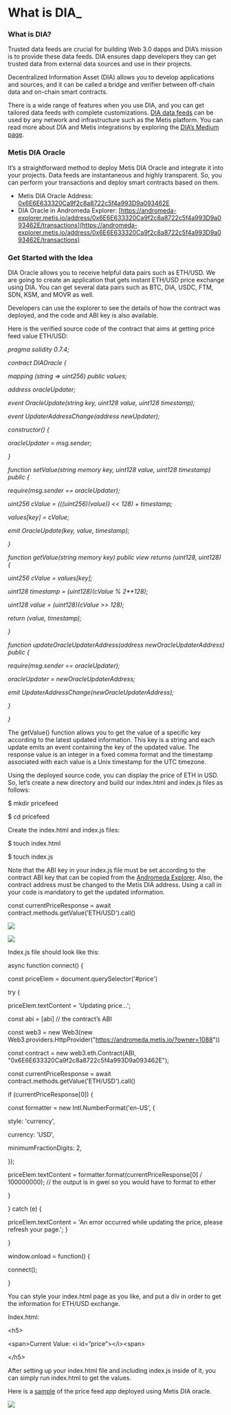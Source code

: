 # What is DIA\_

### What is DIA? <a href="#_8j8ip8a3ktpy" id="_8j8ip8a3ktpy"></a>

Trusted data feeds are crucial for building Web 3.0 dapps and DIA’s mission is to provide these data feeds. DIA ensures dapp developers they can get trusted data from external data sources and use in their projects.

Decentralized Information Asset (DIA) allows you to develop applications and sources, and it can be called a bridge and verifier between off-chain data and on-chain smart contracts.

There is a wide range of features when you use DIA, and you can get tailored data feeds with complete customizations. [DIA data feeds](https://www.diadata.org/) can be used by any network and infrastructure such as the Metis platform. You can read more about DIA and Metis integrations by exploring the [DIA’s Medium page](https://medium.com/dia-insights/partnership-with-metis-7c0fa3170343).

### Metis DIA Oracle <a href="#_v2w0v1nn9ivu" id="_v2w0v1nn9ivu"></a>

It’s a straightforward method to deploy Metis DIA Oracle and integrate it into your projects. Data feeds are instantaneous and highly transparent. So, you can perform your transactions and deploy smart contracts based on them.

* Metis DIA Oracle Address: [0x6E6E633320Ca9f2c8a8722c5f4a993D9a093462E](https://andromeda-explorer.metis.io/address/0x6E6E633320Ca9f2c8a8722c5f4a993D9a093462E/transactions)
* DIA Oracle in Andromeda Explorer: [https://andromeda-explorer.metis.io/address/0x6E6E633320Ca9f2c8a8722c5f4a993D9a093462E/transactions](https://andromeda-explorer.metis.io/address/0x6E6E633320Ca9f2c8a8722c5f4a993D9a093462E/transactions)

### Get Started with the Idea <a href="#_fgunak5thj0h" id="_fgunak5thj0h"></a>

DIA Oracle allows you to receive helpful data pairs such as ETH/USD. We are going to create an application that gets instant ETH/USD price exchange using DIA. You can get several data pairs such as BTC, DIA, USDC, FTM, SDN, KSM, and MOVR as well.

Developers can use the explorer to see the details of how the contract was deployed, and the code and ABI key is also available.

Here is the verified source code of the contract that aims at getting price feed value ETH/USD:

_pragma solidity 0.7.4;_

_contract DIAOracle {_

_mapping (string => uint256) public values;_

_address oracleUpdater;_

_event OracleUpdate(string key, uint128 value, uint128 timestamp);_

_event UpdaterAddressChange(address newUpdater);_

_constructor() {_

_oracleUpdater = msg.sender;_

_}_

_function setValue(string memory key, uint128 value, uint128 timestamp) public {_

_require(msg.sender == oracleUpdater);_

_uint256 cValue = (((uint256)(value)) << 128) + timestamp;_

_values\[key] = cValue;_

_emit OracleUpdate(key, value, timestamp);_

_}_

_function getValue(string memory key) public view returns (uint128, uint128) {_

_uint256 cValue = values\[key];_

_uint128 timestamp = (uint128)(cValue % 2\*\*128);_

_uint128 value = (uint128)(cValue >> 128);_

_return (value, timestamp);_

_}_

_function updateOracleUpdaterAddress(address newOracleUpdaterAddress) public {_

_require(msg.sender == oracleUpdater);_

_oracleUpdater = newOracleUpdaterAddress;_

_emit UpdaterAddressChange(newOracleUpdaterAddress);_

_}_

_}_

The getValue() function allows you to get the value of a specific key according to the latest updated information. This key is a string and each update emits an event containing the key of the updated value. The response value is an integer in a fixed comma format and the timestamp associated with each value is a Unix timestamp for the UTC timezone.

Using the deployed source code, you can display the price of ETH in USD. So, let’s create a new directory and build our index.html and index.js files as follows:

$ mkdir pricefeed

$ cd pricefeed

Create the index.html and index.js files:

$ touch index.html

$ touch index.js

Note that the ABI key in your index.js file must be set according to the contract ABI key that can be copied from the [Andromeda Explorer](https://andromeda-explorer.metis.io/address/0x6E6E633320Ca9f2c8a8722c5f4a993D9a093462E/transactions). Also, the contract address must be changed to the Metis DIA address. Using a call in your code is mandatory to get the updated information.

const currentPriceResponse = await contract.methods.getValue('ETH/USD').call()

![](../.gitbook/assets/0)

![](<../.gitbook/assets/1 (1)>)

Index.js file should look like this:

async function connect() {

const priceElem = document.querySelector('#price')

try {

priceElem.textContent = 'Updating price...';

const abi = \[abi] // the contract’s ABI

const web3 = new Web3(new Web3.providers.HttpProvider("https://andromeda.metis.io/?owner=1088"))

const contract = new web3.eth.Contract(ABI, "0x6E6E633320Ca9f2c8a8722c5f4a993D9a093462E");

const currentPriceResponse = await contract.methods.getValue('ETH/USD').call()

if (currentPriceResponse\[0]) {

const formatter = new Intl.NumberFormat('en-US', {

style: 'currency',

currency: 'USD',

minimumFractionDigits: 2,

});

priceElem.textContent = formatter.format(currentPriceResponse\[0] / 100000000); // the output is in gwei so you would have to format to ether

}

} catch (e) {

priceElem.textContent = 'An error occurred while updating the price, please refresh your page.'; }

}

window.onload = function() {

connect();

}

You can style your index.html page as you like, and put a div in order to get the information for ETH/USD exchange.

Index.html:

\<h5>

\<span>Current Value: \<i id=”price”>\</i>\<span>

\</h5>

After setting up your index.html file and including index.js inside of it, you can simply run index.html to get the values.

Here is a [sample](https://elegant-heisenberg-02fd48.netlify.app/) of the price feed app deployed using Metis DIA oracle.

![](<../.gitbook/assets/2 (11)>)
